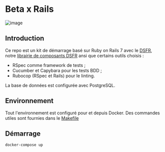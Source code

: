 # Beta x Rails

![image](https://user-images.githubusercontent.com/107635/182360512-9fd4be19-bdf9-4a02-8f9c-94abf94e0164.png)


## Introduction

Ce repo est un kit de démarrage basé sur Ruby on Rails 7 avec le
[DSFR](https://www.systeme-de-design.gouv.fr/), notre [librairie de
composants DSFR](https://github.com/betagouv/dsfr-view-components)
ansi que certains outils choisis :

* RSpec comme framework de tests ;
* Cucumber et Capybara pour les tests BDD ;
* Rubocop (RSpec et Rails) pour le linting.

La base de données est configurée avec PostgreSQL.

## Environnement

Tout l'environnement est configuré pour et depuis Docker. Des
commandes utiles sont fournies dans le [Makefile](./Makefile)

## Démarrage

```shell
docker-compose up
```
